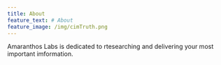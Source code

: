 ```yaml
---
title: About
feature_text: # About
feature_image: /img/cimTruth.png
---
```


Amaranthos Labs is dedicated to rtesearching and delivering your most important imformation.